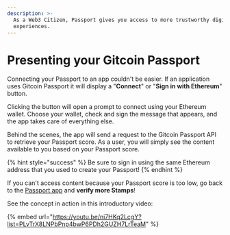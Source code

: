 ```yaml
---
description: >-
  As a Web3 Citizen, Passport gives you access to more trustworthy digital
  experiences.
---
```


# Presenting your Gitcoin Passport

Connecting your Passport to an app couldn't be easier. If an application uses Gitcoin Passport it will display a "**Connect**" or "**Sign in with Ethereum**" button.&#x20;

Clicking the button will open a prompt to connect using your Ethereum wallet. Choose your wallet, check and sign the message that appears, and the app takes care of everything else.&#x20;

Behind the scenes, the app will send a request to the Gitcoin Passport API to retrieve your Passport score. As a user, you will simply see the content available to you based on your Passport score.

{% hint style="success" %}
Be sure to sign in using the same Ethereum address that you used to create your Passport!
{% endhint %}

If you can't access content because your Passport score is too low, go back to the [Passport app](https://passport.gitcoin.co) and **verify more Stamps**!

See the concept in action in this introductory video:

{% embed url="https://youtu.be/ni7HKq2LcgY?list=PLvTrX8LNPbPnp4bwP6PDh2GUZH7LrTeaM" %}

